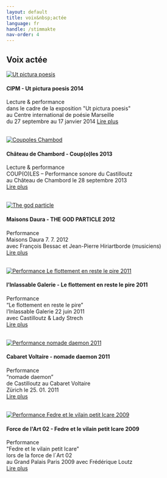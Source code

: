 ```yaml
---
layout: default
title: voix&nbsp;actée
language: fr
handle: /stimmakte
nav-order: 4
---
```

## Voix actée  
  
<a href="/fr/perfutpicturapoesis" title="Lire plus"><img src="/images/ut-pictura-poesis-expo2.jpg" alt="Ut pictura poesis" class="img-left"></a>
#### CIPM - Ut pictura poesis 2014  
  
Lecture & performance  
dans le cadre de la exposition "Ut pictura poesis"  
au Centre international de poésie Marseille  
du 27 septembre au 17 janvier 2014 
[Lire plus](/fr/perfutpicturapoesis "Ut pictura poesis 2014") 
<br style="clear:both" />
<br style="clear:both" />

<a href="/fr/perfcoupoles" title="Lire plus"><img src="/images/coupoles-performance-chambord0.jpg" alt="Coupoles Chambod" class="img-left"></a>
#### Château de Chambord - Coup(o)les 2013 
  
Lecture & performance  
COUP(O)LES – Performance sonore du Castilloutz  
au Château de Chambord le 28 septembre 2013  
[Lire plus](/fr/perfcoupoles "Coupoles Chambord") 
<br style="clear:both" />
<br style="clear:both" />

<a href="/fr/perfgodparticle" title="Lire plus"><img src="/images/godparticle0.jpg" alt="The god particle" class="img-left"></a>
#### Maisons Daura - THE GOD PARTICLE 2012  
  
Performance  
Maisons Daura 7. 7. 2012  
avec François Bessac et Jean-Pierre Hiriartborde (musiciens)  
[Lire plus](/fr/perfgodparticle "The god particle") 
<br style="clear:both" />
<br style="clear:both" />

<a href="/fr/perfdasschweben" title="Lire plus"><img src="/galeries/performance-dasschweben/invitation-22-juin-2011-vitrine-noir-web.jpg" alt="Performance Le flottement en reste le pire 2011" class="img-left"></a>
#### l’Inlassable Galerie - Le flottement en reste le pire 2011  

Performance  
“Le flottement en reste le pire”  
l’Inlassable Galerie 22 juin 2011     
avec Castilloutz & Lady Strech   
[Lire plus](/fr/perfdasschweben "Performance Le flottement en reste le pire 2011") 
<br style="clear:both" />
<br style="clear:both" />
  
<a href="/fr/perfnomadedaemon" title="Lire plus"><img src="/galeries/performance-nomadedaemon/IMG_0765.jpg" alt="Performance nomade daemon 2011" class="img-left"></a>
#### Cabaret Voltaire - nomade daemon 2011    
  
Performance  
“nomade daemon”  
de Castilloutz
au Cabaret Voltaire  
Zürich le 25. 01. 2011  
[Lire plus](/fr/perfnomadedaemon "Performance nomade daemon 2011") 
<br style="clear:both" />
<br style="clear:both" />

<a href="/fr/perfforcedelart" title="Lire plus"><img src="/galeries/performance-forcedelart/DSCF0664.jpg" alt="Performance Fedre et le vilain petit Icare 2009" class="img-left"></a>
#### Force de l'Art 02 - Fedre et le vilain petit Icare 2009   
  
Performance  
"Fedre et le vilain petit Icare"  
lors de la force de l´Art 02  
au Grand Palais Paris 2009
avec Frédérique Loutz  
[Lire plus](/fr/perfforcedelart "Performance Fedre et le vilain petit Icare 2009") 
<br style="clear:both" />
<br style="clear:both" />
